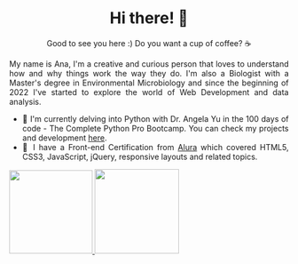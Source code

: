<h1 align="center"> Hi there! 🌻</h1>

<p align="center">Good to see you here :) Do you want a cup of coffee? ☕</p>
<div align="justify">
My name is Ana, I'm a creative and curious person that loves to understand how and why things work the way they do. I'm also a Biologist with a Master's degree in Environmental Microbiology and since the beginning of 2022 I've started to explore the world of Web Development and data analysis.

- 🐍 I'm currently delving into Python with Dr. Angela Yu in the 100 days of code - The Complete Python Pro Bootcamp. You can check my projects and development [here](/../py-practices/100-days-of-code). 
- 🎯 I have a Front-end Certification from [Alura](https://www.alura.com.br/) which covered HTML5, CSS3, JavaScript, jQuery, responsive layouts and related topics.

</div>

<div style="display: flex" align="center">
  <a href="https://github.com/anamilanezi">
  <img height="150em" src="https://github-readme-stats.vercel.app/api?username=anamilanezi&show_icons=true&theme=radical&count_private=true" />
  <img height="152em" src="https://github-readme-stats.vercel.app/api/top-langs/?username=anamilanezi&layout=compact&theme=radical"/>
</div>



